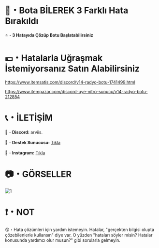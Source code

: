 # 🤖・Bota BİLEREK 3 Farklı Hata Bırakıldı
⭐・**3 Hatayıda Çözüp Botu Başlatabilirsiniz**
#
#

# 💵・Hatalarla Uğraşmak İstemiyorsanız Satın Alabilirsiniz
https://www.itemsatis.com/discord/v14-radyo-botu-1741499.html

https://www.itempazar.com/discord-uye-nitro-sunucu/v14-radyo-botu-212854
# 
#

# 📞・İLETİŞİM
💙・**Discord:** arviis.

🔗・**Destek Sunucusu:** [Tıkla](https://discord.gg/aVBCqTU4PZ)

💜・**Instagram:** [Tıkla](https://www.instagram.com/al.kann0/)
#
#

# 📷・GÖRSELLER
![1](https://github.com/user-attachments/assets/62ff4c19-e70a-4aec-87f9-f5acba01cdb2)

# ❗・NOT
😙・Hata çözümleri için yardım istemeyin. Hatalar, "gerçekten bilgisi olupta çözebilenlerle kullansın" diye var. O yüzden "hataları söyler misin? Hatalar konusunda yardımcı olur musun?" gibi sorularla gelmeyin.
